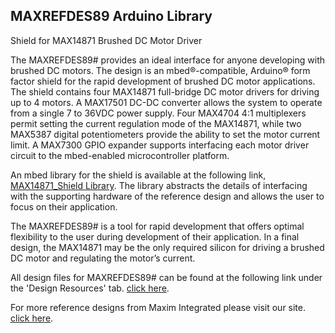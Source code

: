 ## MAXREFDES89 Arduino Library
Shield for MAX14871 Brushed DC Motor Driver

The MAXREFDES89# provides an ideal interface for anyone developing with brushed DC motors. The design is an mbed®-compatible, Arduino® form factor shield for the rapid development of brushed DC motor applications. The shield contains four MAX14871 full-bridge DC motor drivers for driving up to 4 motors. A MAX17501 DC-DC converter allows the system to operate from a single 7 to 36VDC power supply. Four MAX4704 4:1 multiplexers permit setting the current regulation mode of the MAX14871, while two MAX5387 digital potentiometers provide the ability to set the motor current limit. A MAX7300 GPIO expander supports interfacing each motor driver circuit to the mbed-enabled microcontroller platform.

An mbed library for the shield is available at the following link, [MAX14871_Shield Library](https://developer.mbed.org/teams/Maxim-Integrated/code/MAX14871_Shield/). The library abstracts the details of interfacing with the supporting hardware of the reference design and allows the user to focus on their application.

The MAXREFDES89# is a tool for rapid development that offers optimal flexibility to the user during development of their application. In a final design, the MAX14871 may be the only required silicon for driving a brushed DC motor and regulating the motor’s current.

All design files for MAXREFDES89# can be found at the following link under the 'Design Resources' tab. 
[click here](https://www.maximintegrated.com/en/design/reference-design-center/system-board/6219.html).

For more reference designs from Maxim Integrated please visit our site.
[click here](https://www.maximintegrated.com/en/design/reference-design-center.html).
